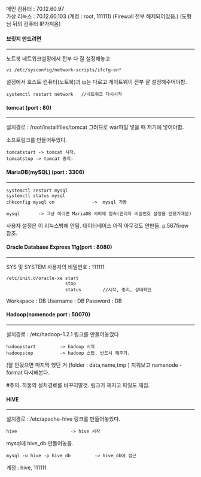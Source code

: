 메인 컴퓨터 : 70.12.60.97 <br>
가상 리눅스 : 70.12.60.103 (계정 : root, 111111)  (Firewall 전부 해제되어있음.) (도형님 뒤의 컴퓨터 IP가져옴)

#### 브릿지 만드려면

------

노트북 네트워크설정에서 전부 다 잘 설정해놓고

```linux
vi /etc/sysconfig/network-scripts/ifcfg-en*
```

설정에서 호스트 컴퓨터(노트북)과 ip는 다르고 게이트웨이 전부 잘 설정해주어야함.

```linux
systemctl restart network	//네트워크 다시시작
```

#### tomcat (port : 80)

------

설치경로 : /root/installfiles/tomcat
그러므로 war파일 넣을 때 저기에 넣어야함.

소프트링크를 만들어두었다.

```linux
tomcatstart -> tomcat 시작.
tomcatstop -> tomcat 중지.
```

#### MariaDB(mySQL) (port : 3306)

------

```linux
systemctl restart mysql
systemctl status mysql
chkconfig mysql on 				->  mysql 가동
```

```linux
mysql		-> 그냥 이러면 MariaDB 서버에 접속(관리자 비밀번호 설정을 안했기때문)
```

사용자 설정은 이 리눅스밖에 안됨. 
데이터베이스 아직 아무것도 안만듦.      p.567firew 참조.



#### Oracle Database Express 11g(port : 8080)

------

SYS 및 SYSTEM 사용자의 비밀번호 : 111111

```linux
/etc/init.d/oracle-xe start
					  stop
					  status		//시작, 중지, 상태확인
```



Workspace : DB
Username : DB
Password : DB



#### Hadoop(namenode port : 50070)

------

설치경로 : /etc/hadoop-1.2.1
링크를 만들어놓았다

```linux
hadoopstart			-> hadoop 시작
hadoopstop			-> hadoop 스탑, 반드시 해주기.
```

(잘 안됬으면 마지막 했던 거 (folder : data,name,tmp ) 지워보고 namenode -format 다시해본다.

#주의. 하둡의 설치경로를 바꾸지말것. 링크가 깨지고 파일도 깨짐.

#### HIVE

------

설치경로 : /etc/apache-hive
링크를 만들어놓았다.

```linux
hive					-> hive 시작
```



mysql에 hive_db 만들어놓음.

```linux
mysql -u hive -p hive_db	     -> hive_db에 접근

```

계정 : hive, 111111
